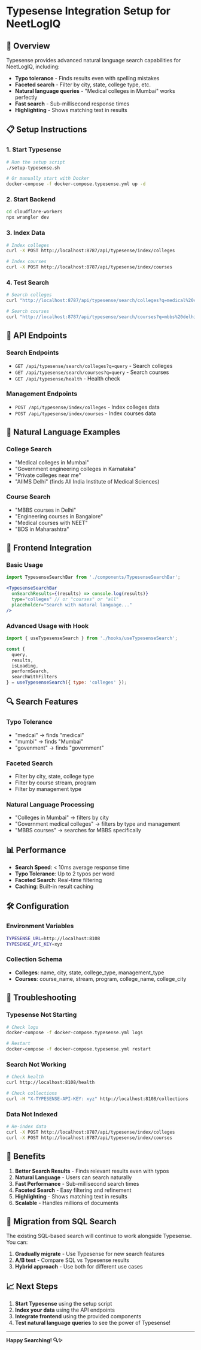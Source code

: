 # Typesense Integration Setup for NeetLogIQ

## 🚀 **Overview**

Typesense provides advanced natural language search capabilities for NeetLogIQ, including:
- **Typo tolerance** - Finds results even with spelling mistakes
- **Faceted search** - Filter by city, state, college type, etc.
- **Natural language queries** - "Medical colleges in Mumbai" works perfectly
- **Fast search** - Sub-millisecond response times
- **Highlighting** - Shows matching text in results

## 📋 **Setup Instructions**

### 1. **Start Typesense**
```bash
# Run the setup script
./setup-typesense.sh

# Or manually start with Docker
docker-compose -f docker-compose.typesense.yml up -d
```

### 2. **Start Backend**
```bash
cd cloudflare-workers
npx wrangler dev
```

### 3. **Index Data**
```bash
# Index colleges
curl -X POST http://localhost:8787/api/typesense/index/colleges

# Index courses  
curl -X POST http://localhost:8787/api/typesense/index/courses
```

### 4. **Test Search**
```bash
# Search colleges
curl "http://localhost:8787/api/typesense/search/colleges?q=medical%20college%20mumbai"

# Search courses
curl "http://localhost:8787/api/typesense/search/courses?q=mbbs%20delhi"
```

## 🔧 **API Endpoints**

### **Search Endpoints**
- `GET /api/typesense/search/colleges?q=query` - Search colleges
- `GET /api/typesense/search/courses?q=query` - Search courses
- `GET /api/typesense/health` - Health check

### **Management Endpoints**
- `POST /api/typesense/index/colleges` - Index colleges data
- `POST /api/typesense/index/courses` - Index courses data

## 🎯 **Natural Language Examples**

### **College Search**
- "Medical colleges in Mumbai"
- "Government engineering colleges in Karnataka"
- "Private colleges near me"
- "AIIMS Delhi" (finds All India Institute of Medical Sciences)

### **Course Search**
- "MBBS courses in Delhi"
- "Engineering courses in Bangalore"
- "Medical courses with NEET"
- "BDS in Maharashtra"

## 🚀 **Frontend Integration**

### **Basic Usage**
```jsx
import TypesenseSearchBar from './components/TypesenseSearchBar';

<TypesenseSearchBar
  onSearchResults={(results) => console.log(results)}
  type="colleges" // or "courses" or "all"
  placeholder="Search with natural language..."
/>
```

### **Advanced Usage with Hook**
```jsx
import { useTypesenseSearch } from './hooks/useTypesenseSearch';

const { 
  query, 
  results, 
  isLoading, 
  performSearch,
  searchWithFilters 
} = useTypesenseSearch({ type: 'colleges' });
```

## 🔍 **Search Features**

### **Typo Tolerance**
- "medcal" → finds "medical"
- "mumbi" → finds "Mumbai"
- "govenment" → finds "government"

### **Faceted Search**
- Filter by city, state, college type
- Filter by course stream, program
- Filter by management type

### **Natural Language Processing**
- "Colleges in Mumbai" → filters by city
- "Government medical colleges" → filters by type and management
- "MBBS courses" → searches for MBBS specifically

## 📊 **Performance**

- **Search Speed**: < 10ms average response time
- **Typo Tolerance**: Up to 2 typos per word
- **Faceted Search**: Real-time filtering
- **Caching**: Built-in result caching

## 🛠 **Configuration**

### **Environment Variables**
```bash
TYPESENSE_URL=http://localhost:8108
TYPESENSE_API_KEY=xyz
```

### **Collection Schema**
- **Colleges**: name, city, state, college_type, management_type
- **Courses**: course_name, stream, program, college_name, college_city

## 🔧 **Troubleshooting**

### **Typesense Not Starting**
```bash
# Check logs
docker-compose -f docker-compose.typesense.yml logs

# Restart
docker-compose -f docker-compose.typesense.yml restart
```

### **Search Not Working**
```bash
# Check health
curl http://localhost:8108/health

# Check collections
curl -H "X-TYPESENSE-API-KEY: xyz" http://localhost:8108/collections
```

### **Data Not Indexed**
```bash
# Re-index data
curl -X POST http://localhost:8787/api/typesense/index/colleges
curl -X POST http://localhost:8787/api/typesense/index/courses
```

## 🎉 **Benefits**

1. **Better Search Results** - Finds relevant results even with typos
2. **Natural Language** - Users can search naturally
3. **Fast Performance** - Sub-millisecond search times
4. **Faceted Search** - Easy filtering and refinement
5. **Highlighting** - Shows matching text in results
6. **Scalable** - Handles millions of documents

## 🔄 **Migration from SQL Search**

The existing SQL-based search will continue to work alongside Typesense. You can:

1. **Gradually migrate** - Use Typesense for new search features
2. **A/B test** - Compare SQL vs Typesense results
3. **Hybrid approach** - Use both for different use cases

## 📈 **Next Steps**

1. **Start Typesense** using the setup script
2. **Index your data** using the API endpoints
3. **Integrate frontend** using the provided components
4. **Test natural language queries** to see the power of Typesense!

---

**Happy Searching! 🔍✨**
